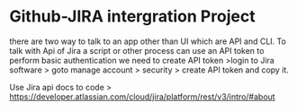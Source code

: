 # Github-JIRA intergration Project

there are two way to talk to an app other than UI which are API and CLI.
To talk with Api of Jira a script or other process can use an API token to perform basic authentication we need to create API token
    >login to Jira software > goto manage account > security > create API token and copy it.

Use Jira api docs to code > https://developer.atlassian.com/cloud/jira/platform/rest/v3/intro/#about